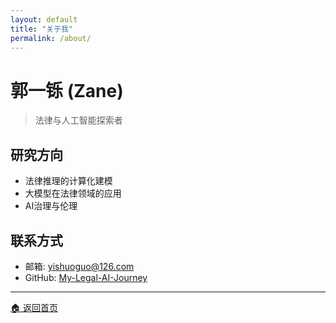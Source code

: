 ```yaml
---
layout: default
title: "关于我"
permalink: /about/
---
```


# 郭一铄 (Zane)

> 法律与人工智能探索者

## 研究方向
- 法律推理的计算化建模
- 大模型在法律领域的应用
- AI治理与伦理

## 联系方式
- 邮箱: yishuoguo@126.com
- GitHub: [My-Legal-AI-Journey](https://github.com/My-Legal-AI-Journey)
  
---
[🏠 返回首页](/index.html)
